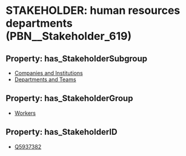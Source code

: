 # STAKEHOLDER: __human resources departments__ (PBN__Stakeholder_619)

## Property: has_StakeholderSubgroup

* [Companies and Institutions](PBN__StakeholderSubgroup_23)
* [Departments and Teams](PBN__StakeholderSubgroup_26)

## Property: has_StakeholderGroup

* [Workers](PBN__StakeholderGroup_2)

## Property: has_StakeholderID

* [Q5937382](Q5937382)

